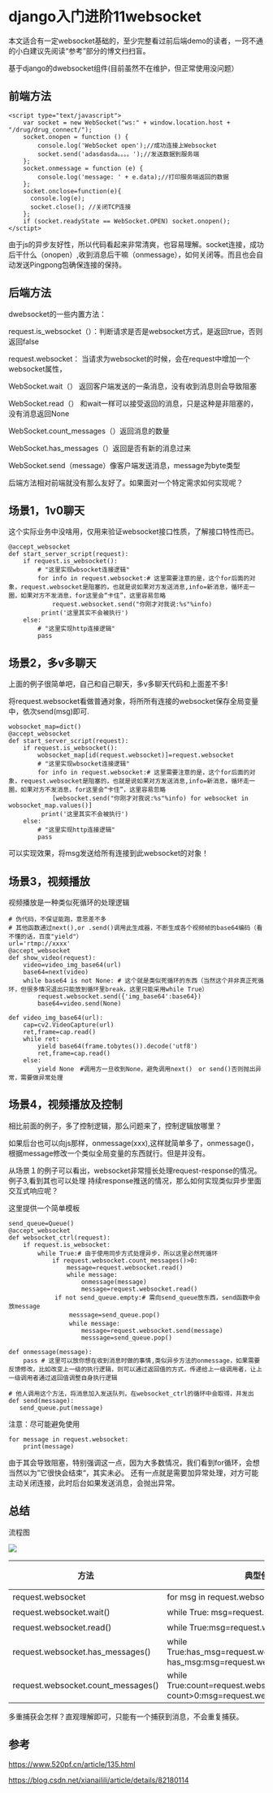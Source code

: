 # django入门进阶11websocket
本文适合有一定websocket基础的，至少完整看过前后端demo的读者，一窍不通的小白建议先阅读“参考”部分的博文扫扫盲。

基于django的dwebsocket组件(目前虽然不在维护，但正常使用没问题）


## 前端方法

```
<script type="text/javascript">
    var socket = new WebSocket("ws:" + window.location.host + "/drug/drug_connect/");
    socket.onopen = function () {
        console.log('WebSocket open');//成功连接上Websocket
        socket.send('adasdasda。。。。');//发送数据到服务端
    };
    socket.onmessage = function (e) {
        console.log('message: ' + e.data);//打印服务端返回的数据
    };
    socket.onclose=function(e){
      console.log(e);
      socket.close(); //关闭TCP连接
    };
    if (socket.readyState == WebSocket.OPEN) socket.onopen();
</sctipt>

```
由于js的异步友好性，所以代码看起来非常清爽，也容易理解。socket连接，成功后干什么（onopen）,收到消息后干嘛（onmessage），如何关闭等。而且也会自动发送Pingpong包确保连接的保持。

## 后端方法

dwebsocket的一些内置方法：

request.is_websocket（）：判断请求是否是websocket方式，是返回true，否则返回false

request.websocket： 当请求为websocket的时候，会在request中增加一个websocket属性，

WebSocket.wait（） 返回客户端发送的一条消息，没有收到消息则会导致阻塞

WebSocket.read（） 和wait一样可以接受返回的消息，只是这种是非阻塞的，没有消息返回None

WebSocket.count_messages（）返回消息的数量

WebSocket.has_messages（）返回是否有新的消息过来

WebSocket.send（message）像客户端发送消息，message为byte类型


后端方法相对前端就没有那么友好了。如果面对一个特定需求如何实现呢？


## 场景1，1v0聊天

这个实际业务中没啥用，仅用来验证websocket接口性质，了解接口特性而已。

```
@accept_websocket
def start_server_script(request):
    if request.is_websocket():
        # "这里实现wbsocket连接逻辑"
        for info in request.websocket:# 这里需要注意的是，这个for后面的对象，request.websocket是阻塞的，也就是说如果对方发送消息,info=新消息，循环走一圈，如果对方不发消息，for这里会“卡住”，这里容易忽略
            request.websocket.send("你刚才对我说:%s"%info)
         print('这里其实不会被执行')
    else:
        # "这里实现http连接逻辑"
        pass
```


## 场景2，多v多聊天

上面的例子很简单吧，自己和自己聊天，多v多聊天代码和上面差不多!

将request.websocket看做普通对象，将所所有连接的websocket保存全局变量中，依次send(msg)即可.

```
wobsocket_map=dict()
@accept_websocket
def start_server_script(request):
    if request.is_websocket():
        wobsocket_map[id(request.websocket)]=request.websocket
        # "这里实现wbsocket连接逻辑"
        for info in request.websocket:# 这里需要注意的是，这个for后面的对象，request.websocket是阻塞的，也就是说如果对方发送消息,info=新消息，循环走一圈，如果对方不发消息，for这里会“卡住”，这里容易忽略
            [websocket.send("你刚才对我说:%s"%info) for websocket in wobsocket_map.values()]
         print('这里其实不会被执行')
    else:
        # "这里实现http连接逻辑"
        pass
```
可以实现效果，将msg发送给所有连接到此websocket的对象！


## 场景3，视频播放

视频播放是一种类似死循环的处理逻辑

```
# 伪代码，不保证能跑，意思差不多
# 其他函数通过next(),or .send()调用此生成器，不断生成各个视频帧的base64编码（看不懂的话，百度"yield"）
url='rtmp://xxxx'
@accept_websocket
def show_video(request):
    video=video_img_base64(url)
    base64=next(video)
    while base64 is not None: # 这个就是类似死循环的东西（当然这个并非真正死循环，但很多情况退出只能放到循环里break，这里只能采用while True）
        request.websocket.send({'img_base64':base64})
        base64=video.send(None)

def video_img_base64(url):
    cap=cv2.VideoCapture(url)
    ret,frame=cap.read()
    while ret:
        yield base64(frame.tobytes()).decode('utf8')
        ret,frame=cap.read()
    else:
        yield None　#调用方一旦收到None，避免调用next()　or send()否则抛出异常，需要做异常处理
```


## 场景4，视频播放及控制

相比前面的例子，多了控制逻辑，那么问题来了，控制逻辑放哪里？

如果后台也可以向js那样，onmessage(xxx),这样就简单多了，onmessage()，根据message修改一个类似全局变量的东西就行。但是并没有。

从场景１的例子可以看出，websocket非常擅长处理request-response的情况。例子3,看到其也可以处理 持续response推送的情况，那么如何实现类似异步里面交互式响应呢？

这里提供一个简单模板

```
send_queue=Queue()
@accept_websocket
def websocket_ctrl(request):
    if request.is_websocket:
        while True:# 由于使用同步方式处理异步，所以这里必然死循环
            if request.websocket.count_messages()>0:
                message=request.websocket.read()
                while message:
                    onmessage(message)
                    message=request.websocket.read()
           　if not send_queue.empty:# 需向send_queue放东西，send函数中会放message
           　    messsage=send_queue.pop()
           　    while message:
                    message=request.websocket.send(message)
                    messsage=send_queue.pop()

def onmessage(message):
    pass # 这里可以放你想在收到消息时做的事情,类似异步方法的onmessage，如果需要反馈修改，比如改变上一级的执行逻辑，则可以通过返回值的方式，传递给上一级调用者，让上一级调用者通过返回值调整自身执行逻辑

# 他人调用这个方法，将消息加入发送队列，在websocket_ctrl的循环中会取得，并发出
def send(message):
   send_queue.put(message)

```
注意：尽可能避免使用

```
for message in request.websocket:
    print(message)
```
由于其会导致阻塞，特别强调这一点，因为大多数情况，我们看到for循环，会想当然以为”它很快会结束“，其实未必。
还有一点就是需要加异常处理，对方可能主动关闭连接，此时后台如果发送消息，会抛出异常。


## 总结

流程图

![](_v_images/20200528222656331_2073190867.png)



|                方法                |                                         典型使用形态                                         | 阻塞 |                     开启连接                     |        (客户端)发送消息         |      (客户端)断开连接       |
| --------------------------------- | ----------------------------------------------------------------------------------------- | ---- | ---------------------------------------------- | ---------------------------- | ------------------------ |
| request.websocket                 | for msg in request.websocket:func(msg)                                                      | 是   | halt:request.websocket                          | msg<='common msg'             | msg<=None                |
| request.websocket.wait()           | while True: msg=request.websocket.wait()                                                    | 是   | halt:request.websocket.wait()                   | msg<='common msg'             | msg<=None                |
| request.websocket.read()           | while True:msg=request.websocket.read()                                                     | 否   | loop:msg<=request.websocket.read()               | msg<=request.websocket.read() | except                   |
| request.websocket.has_messages()   | while True:has\_msg=request.websocket.has\_messages();if has_msg:msg=request.websocket.read() | 否   | loop:has\_msg<=request.websocket.has\_messages() | msg<=request.websocket.read() | has_msg=True and msg=None |
| request.websocket.count_messages() | while True:count=request.websocket.count_messages();if count>0:msg=request.websocket.read()   | 否   | loop:count<=request.websocket.count_messages()   | msg<=request.websocket.read() | count>0 and msg=None      |

多重捕获会怎样？直观理解即可，只能有一个捕获到消息，不会重复捕获。


## 参考

https://www.520pf.cn/article/135.html

https://blog.csdn.net/xianailili/article/details/82180114

